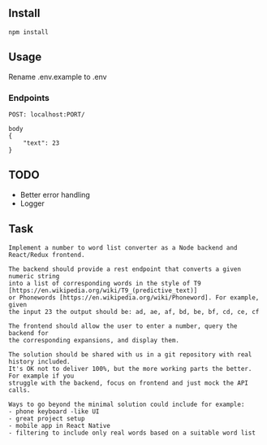 ## Install

```
npm install
```
## Usage
 Rename .env.example to .env
### Endpoints
    POST: localhost:PORT/

    body
    {
        "text": 23
    }


## TODO
- Better error handling
- Logger
## Task

```
Implement a number to word list converter as a Node backend and React/Redux frontend.

The backend should provide a rest endpoint that converts a given numeric string
into a list of corresponding words in the style of T9 [https://en.wikipedia.org/wiki/T9_(predictive_text)]
or Phonewords [https://en.wikipedia.org/wiki/Phoneword]. For example, given
the input 23 the output should be: ad, ae, af, bd, be, bf, cd, ce, cf

The frontend should allow the user to enter a number, query the backend for
the corresponding expansions, and display them.

The solution should be shared with us in a git repository with real history included.
It's OK not to deliver 100%, but the more working parts the better. For example if you
struggle with the backend, focus on frontend and just mock the API calls.

Ways to go beyond the minimal solution could include for example:
- phone keyboard -like UI
- great project setup
- mobile app in React Native
- filtering to include only real words based on a suitable word list
```